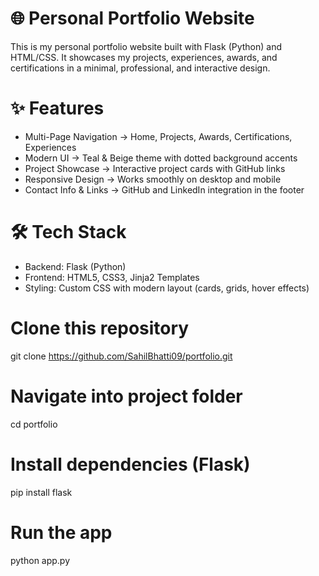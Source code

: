 # 🌐 Personal Portfolio Website

This is my personal portfolio website built with Flask (Python) and HTML/CSS. It showcases my projects, experiences, awards, and certifications in a minimal, professional, and interactive design.

# ✨ Features
- Multi-Page Navigation → Home, Projects, Awards, Certifications, Experiences
- Modern UI → Teal & Beige theme with dotted background accents
- Project Showcase → Interactive project cards with GitHub links
- Responsive Design → Works smoothly on desktop and mobile
- Contact Info & Links → GitHub and LinkedIn integration in the footer

# 🛠️ Tech Stack
- Backend: Flask (Python)
- Frontend: HTML5, CSS3, Jinja2 Templates
- Styling: Custom CSS with modern layout (cards, grids, hover effects)

# Clone this repository
git clone https://github.com/SahilBhatti09/portfolio.git

# Navigate into project folder
cd portfolio

# Install dependencies (Flask)
pip install flask

# Run the app
python app.py
